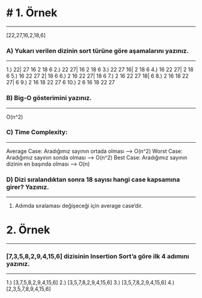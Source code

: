 # # 1. Örnek

--------------------------------

[22,27,16,2,18,6]

### A) Yukarı verilen dizinin sort türüne göre aşamalarını yazınız.
--------------------------------------


1.) 22| 27 16 2 18 6 
2.) 22 27| 16 2 18 6 
3.) 22 27 16| 2 18 6
4.) 16 22 27| 2 18 6
5.) 16 22 27 2| 18 6
6.) 2 16 22 27| 18 6
7.) 2 16 22 27 18| 6
8.) 2 16 18 22 27| 6
9.) 2 16 18 22 27 6
10.) 2 6 16 18 22 27



### B) Big-O gösterimini yazınız.

--------------------------------------------------

O(n^2)


### C) Time Complexity:

--------------------------

Average Case: Aradığımız sayının ortada olması --> O(n^2)
Worst Case: Aradığımız sayının sonda olması --> O(n^2)
Best Case: Aradığımız sayının dizinin en başında olması --> O(n)


### D) Dizi sıralandıktan sonra 18 sayısı hangi case kapsamına girer? Yazınız.
----------------------------------------

1. Adımda sıralaması değişeceği için average case’dir.
 
# 2. Örnek 

---------------------------------------
 
### [7,3,5,8,2,9,4,15,6] dizisinin Insertion Sort’a göre ilk 4 adımını yazınız.

------------------------------------------

1.) [3,7,5,8,2,9,4,15,6]
2.) [3,5,7,8,2,9,4,15,6]
3.) [3,5,7,8,2,9,4,15,6]
4.) [2,3,5,7,8,9,4,15,6]
